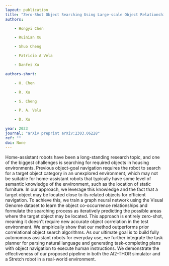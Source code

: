 ```yaml
---
layout: publication
title: "Zero-Shot Object Searching Using Large-scale Object Relationship Prior"
authors:

    - Hongyi Chen

    - Ruinian Xu

    - Shuo Cheng

    - Patricio A Vela

    - Danfei Xu

authors-short:

    - H. Chen

    - R. Xu

    - S. Cheng

    - P. A. Vela

    - D. Xu

year: 2023
journal: "arXiv preprint arXiv:2303.06228"
ref: ""
doi: None
---
```


Home-assistant robots have been a long-standing research topic, and one of the biggest challenges is searching for required objects in housing environments. Previous object-goal navigation requires the robot to search for a target object category in an unexplored environment, which may not be suitable for home-assistant robots that typically have some level of semantic knowledge of the environment, such as the location of static furniture. In our approach, we leverage this knowledge and the fact that a target object may be located close to its related objects for efficient navigation. To achieve this, we train a graph neural network using the Visual Genome dataset to learn the object co-occurrence relationships and formulate the searching process as iteratively predicting the possible areas where the target object may be located. This approach is entirely zero-shot, meaning it doesn't require new accurate object correlation in the test environment. We empirically show that our method outperforms prior correlational object search algorithms. As our ultimate goal is to build fully autonomous assistant robots for everyday use, we further integrate the task planner for parsing natural language and generating task-completing plans with object navigation to execute human instructions. We demonstrate the effectiveness of our proposed pipeline in both the AI2-THOR simulator and a Stretch robot in a real-world environment.
    